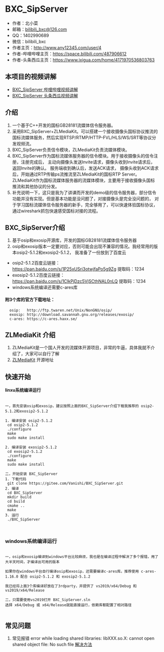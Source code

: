 # BXC_SipServer

* 作者：北小菜 
* 邮箱：bilibili_bxc@126.com
* QQ：1402990689
* 微信：bilibili_bxc
* 作者主页：http://www.any12345.com/user/4
* 作者-哔哩哔哩主页：https://space.bilibili.com/487906612
* 作者-头条西瓜主页：https://www.ixigua.com/home/4171970536803763

## 本项目的视频讲解
* [BXC_SipServer 哔哩哔哩视频讲解](https://www.bilibili.com/video/BV1Mv4y1d7Vy)
* [BXC_SipServer 头条西瓜视频讲解](hhttps://www.ixigua.com/7247470596639064587?utm_source=xiguastudio)


## 介绍
1. 一个基于C++开发的国标GB28181流媒体信令服务器。
2. 采用BXC_SipServer+ZLMediaKit。可以搭建一个接收摄像头国标协议推流的国标流媒体服务，然后实现RTSP/RTMP/HTTP-FVL/HLS/WS/SRT等协议分发视频流。
3. BXC_SipServer负责信令模块，ZLMediaKit负责流媒体模块。
4. BXC_SipServer作为国标流媒体服务器的信令模块。用于接收摄像头的信令注册，注册完成后，
主动向摄像头发送Invite请求，摄像头收到Invite请求后， 返回Invite的确认。 服务端收到确认后，发送ACK请求，
摄像头收到ACK请求后，开始通过RTP传输ps流推流至ZLMediaKit的国标RTP Server。 ZLMediaKit作为国标流媒体服务器的流媒体模块，主要用于接收摄像头国标推流和其他协议的分发。
5. 补充说明一下，这只是我为了讲课而开发的demo级的信令服务器，部分信令功能并没有实现。但是基本功能是没问题了，对接摄像头是完全没问题的，
   对于学习国标流媒体信令服务器的新手，完全够用了，可以快速体验国标协议，通过wireshark抓包快速感受国标对接的流程。

## BXC_SipServer介绍
1. 基于osip和exosip开源库，开发的国标GB28181流媒体信令服务器
2. osip和exosip版本一定要对应，否则可能会出现不兼容的情况。我经常用的版本osip2-5.1.2和exosip2-5.1.2，
我准备了一份放到了百度云
* osip2-5.1.2百度云链接：https://pan.baidu.com/s/1P25xUSri3otwjfaPo5g9Zg 提取码：1234
* exosip2-5.1.2百度云链接：https://pan.baidu.com/s/1ClkPjDzc5VjSCthNAL0nLQ 提取码：1234
* windows系统编译还需要c-ares库

#### 附3个库的官方下载地址：
~~~
  osip:   http://ftp.twaren.net/Unix/NonGNU/osip/
  exosip: http://download.savannah.gnu.org/releases/exosip/
  c-ares: https://c-ares.haxx.se/
~~~


## ZLMediaKit 介绍
1. ZLMediaKit是一个国人开发的流媒体开源项目，非常的牛逼，具体我就不介绍了，大家可以自行了解
2. [ZLMediaKit](https://gitee.com/xia-chu/ZLMediaKit) 开源地址

## 快速开始

#### linxu系统编译运行
~~~

一，首先安装osip和exosip，建议按照上面的BXC_SipServer介绍下载我推荐的 osip2-5.1.2和exosip2-5.1.2

1. 编译安装 osip2-5.1.2
 cd osip2-5.1.2  
 ./configure
 make
 sudo make install
 
2. 编译安装 exosip2-5.1.2
 cd exosip2-5.1.2
 ./configure
 make
 sudo make install
 
二，开始安装 BXC_SipServer
1. 下载代码
 git clone https://gitee.com/Vanishi/BXC_SipServer.git
2. 编译
 cd BXC_SipServer
 mkdir build
 cd build
 cmake ..
 make 
3. 运行
 ./BXC_SipServer
 
 
~~~
### windows系统编译运行
~~~

一，osip和exosip编译到windows平台比较麻烦，我也是在编译过程中解决了多个报错，用了大半天时间，才编译出可用的版本

如果你在windows平台自行编译osip和exosip，还需要编译c-ares库。推荐使用 c-ares-1.16.0 配合 osip2-5.1.2 和 exosip2-5.1.2

我已经将上面3个库编译好放在了3rdparty，并提供了 vs2019/x64/Debug 和 vs2019/x64/Release

二，只需要使用vs2019打开 BXC_SipServer.sln
选择 x64/Debug 或 x64/Release就能直接运行，依赖库都配置了相对路径
 
~~~


## 常见问题

1. 常见报错 error while loading shared libraries: libXXX.so.X: cannot open shared object file: No such file [解决方法](https://blog.csdn.net/deeplan_1994/article/details/83927832)






